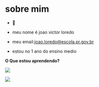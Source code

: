 #  sobre mim
- :monocle_face:
- meu nome é joao victor loredo

- meu email:joao.loredo@escola.pr.gov.br
 
- estou no 1 ano do ensino medio

**O Que estou aprendendo?**




![](https://img.shields.io/badge/JavaScript-323330?style=for-the-badge&logo=javascript&logoColor=F7DF1E)

![](https://img.shields.io/badge/Scratch-4D97FF?style=for-the-badge&logo=Scratch&logoColor=white)
